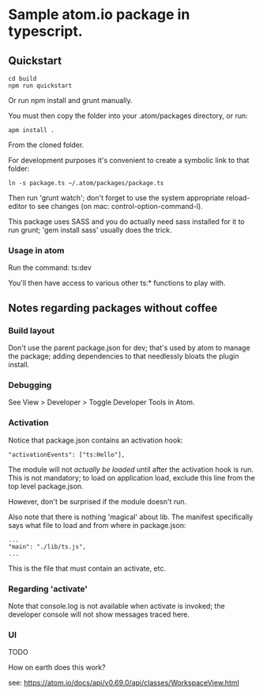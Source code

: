 # Sample atom.io package in typescript.

## Quickstart

    cd build
    npm run quickstart

Or run npm install and grunt manually.

You must then copy the folder into your .atom/packages directory, or run:

    apm install .

From the cloned folder.

For development purposes it's convenient to create a symbolic link to that
folder:

    ln -s package.ts ~/.atom/packages/package.ts

Then run 'grunt watch'; don't forget to use the system appropriate reload-editor
to see changes (on mac: control-option-command-l).

This package uses SASS and you do actually need sass installed for it to run
grunt; 'gem install sass' usually does the trick.

### Usage in atom

Run the command: ts:dev

You'll then have access to various other ts:* functions to play with.

## Notes regarding packages without coffee

### Build layout

Don't use the parent package.json for dev; that's used by atom to manage
the package; adding dependencies to that needlessly bloats the plugin install.

### Debugging

See View > Developer > Toggle Developer Tools in Atom.

### Activation

Notice that package.json contains an activation hook:

    "activationEvents": ["ts:Hello"],

The module will not *actually be loaded* until after the activation
hook is run. This is not mandatory; to load on application load, exclude
this line from the top level package.json.

However, don't be surprised if the module doesn't run.

Also note that there is nothing 'magical' about lib. The manifest specifically
says what file to load and from where in package.json:

    ...
    "main": "./lib/ts.js",
    ...

This is the file that must contain an activate, etc.

### Regarding 'activate'

Note that console.log is not available when activate is invoked; the developer
console will not show messages traced here.

### UI

TODO

How on earth does this work?

see: https://atom.io/docs/api/v0.69.0/api/classes/WorkspaceView.html


